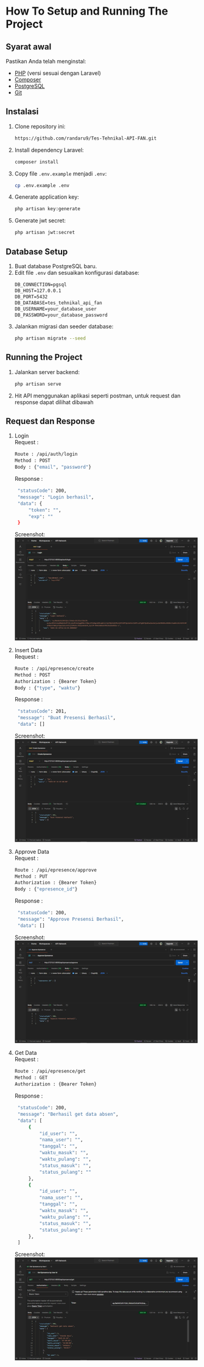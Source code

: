 # How To Setup and Running The Project

## Syarat awal

Pastikan Anda telah menginstal:
- [PHP](https://www.php.net/) (versi sesuai dengan Laravel)
- [Composer](https://getcomposer.org/)
- [PostgreSQL](https://www.postgresql.org/)
- [Git](https://git-scm.com/)

## Instalasi

1. Clone repository ini:
   ```sh
   https://github.com/randaru9/Tes-Tehnikal-API-FAN.git
   ```

2. Install dependency Laravel:
   ```sh
   composer install
   ```

3. Copy file `.env.example` menjadi `.env`:
   ```sh
   cp .env.example .env
   ```

4. Generate application key:
   ```sh
   php artisan key:generate
   ```

5. Generate jwt secret:
   ```sh
   php artisan jwt:secret
   ```

## Database Setup

1. Buat database PostgreSQL baru.
2. Edit file `.env` dan sesuaikan konfigurasi database:
   ```env
   DB_CONNECTION=pgsql
   DB_HOST=127.0.0.1
   DB_PORT=5432
   DB_DATABASE=tes_tehnikal_api_fan
   DB_USERNAME=your_database_user
   DB_PASSWORD=your_database_password
   ```
3. Jalankan migrasi dan seeder database:
   ```sh
   php artisan migrate --seed
   ```

## Running the Project

1. Jalankan server backend:
   ```sh
   php artisan serve
   ```
2. Hit API menggunakan aplikasi seperti postman, untuk request dan response dapat dilihat dibawah

## Request dan Response

1. Login
   \
   Request :
   ```sh
   Route : /api/auth/login
   Method : POST
   Body : {"email", "password"}
   ```
   Response :
   ```sh
    "statusCode": 200,
    "message": "Login berhasil",
    "data": {
        "token": "",
        "exp": ""
    }
   ```
   Screenshot:
   ![postman login](/Screenshot/Login.jpeg)

2. Insert Data
   \
   Request :
   ```sh
   Route : /api/epresence/create
   Method : POST
   Authorization : {Bearer Token}
   Body : {"type", "waktu"}
   ```
   Response :
   ```sh
    "statusCode": 201,
    "message": "Buat Presensi Berhasil",
    "data": []
   ```
   Screenshot:
   ![postman insert data](/Screenshot/Insert%20Data.jpeg)
   
3. Approve Data
   \
   Request :
   ```sh
   Route : /api/epresence/approve
   Method : PUT
   Authorization : {Bearer Token}
   Body : {"epresence_id"}
   ```
   Response :
   ```sh
    "statusCode": 200,
    "message": "Approve Presensi Berhasil",
    "data": []
   ```
   Screenshot:
   ![postman approve data](/Screenshot/Approve%20Data.jpeg)

5. Get Data
   \
   Request :
   ```sh
   Route : /api/epresence/get
   Method : GET
   Authorization : {Bearer Token}
   ```
   Response :
   ```sh
    "statusCode": 200,
    "message": "Berhasil get data absen",
    "data": [
        {
            "id_user": "",
            "nama_user": "",
            "tanggal": "",
            "waktu_masuk": "",
            "waktu_pulang": "",
            "status_masuk": "",
            "status_pulang": ""
        },
        {
            "id_user": "",
            "nama_user": "",
            "tanggal": "",
            "waktu_masuk": "",
            "waktu_pulang": "",
            "status_masuk": "",
            "status_pulang": ""
        },
    ]
   ```
   Screenshot:
   ![postman get data](/Screenshot/Get%20Data.jpeg)
   
